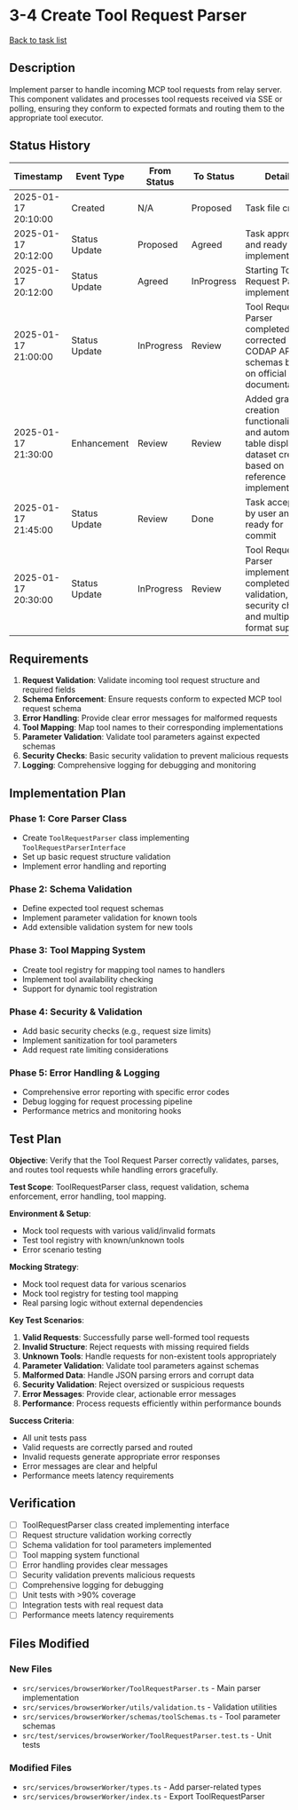 # 3-4 Create Tool Request Parser

[Back to task list](./tasks.md)

## Description

Implement parser to handle incoming MCP tool requests from relay server. This component validates and processes tool requests received via SSE or polling, ensuring they conform to expected formats and routing them to the appropriate tool executor.

## Status History

| Timestamp | Event Type | From Status | To Status | Details | User |
|-----------|------------|-------------|-----------|---------|------|
| 2025-01-17 20:10:00 | Created | N/A | Proposed | Task file created | AI_Agent |
| 2025-01-17 20:12:00 | Status Update | Proposed | Agreed | Task approved and ready for implementation | AI_Agent |
| 2025-01-17 20:12:00 | Status Update | Agreed | InProgress | Starting Tool Request Parser implementation | AI_Agent |
| 2025-01-17 21:00:00 | Status Update | InProgress | Review | Tool Request Parser completed with corrected CODAP API schemas based on official documentation | AI_Agent |
| 2025-01-17 21:30:00 | Enhancement | Review | Review | Added graph creation functionality and automatic table display for dataset creation based on reference implementations | AI_Agent |
| 2025-01-17 21:45:00 | Status Update | Review | Done | Task accepted by user and ready for commit | AI_Agent |
| 2025-01-17 20:30:00 | Status Update | InProgress | Review | Tool Request Parser implementation completed with validation, security checks, and multiple format support | AI_Agent |

## Requirements

1. **Request Validation**: Validate incoming tool request structure and required fields
2. **Schema Enforcement**: Ensure requests conform to expected MCP tool request schema
3. **Error Handling**: Provide clear error messages for malformed requests
4. **Tool Mapping**: Map tool names to their corresponding implementations
5. **Parameter Validation**: Validate tool parameters against expected schemas
6. **Security Checks**: Basic security validation to prevent malicious requests
7. **Logging**: Comprehensive logging for debugging and monitoring

## Implementation Plan

### Phase 1: Core Parser Class
- Create `ToolRequestParser` class implementing `ToolRequestParserInterface`
- Set up basic request structure validation
- Implement error handling and reporting

### Phase 2: Schema Validation
- Define expected tool request schemas
- Implement parameter validation for known tools
- Add extensible validation system for new tools

### Phase 3: Tool Mapping System
- Create tool registry for mapping tool names to handlers
- Implement tool availability checking
- Support for dynamic tool registration

### Phase 4: Security & Validation
- Add basic security checks (e.g., request size limits)
- Implement sanitization for tool parameters
- Add request rate limiting considerations

### Phase 5: Error Handling & Logging
- Comprehensive error reporting with specific error codes
- Debug logging for request processing pipeline
- Performance metrics and monitoring hooks

## Test Plan

**Objective**: Verify that the Tool Request Parser correctly validates, parses, and routes tool requests while handling errors gracefully.

**Test Scope**: ToolRequestParser class, request validation, schema enforcement, error handling, tool mapping.

**Environment & Setup**: 
- Mock tool requests with various valid/invalid formats
- Test tool registry with known/unknown tools
- Error scenario testing

**Mocking Strategy**:
- Mock tool request data for various scenarios
- Mock tool registry for testing tool mapping
- Real parsing logic without external dependencies

**Key Test Scenarios**:
1. **Valid Requests**: Successfully parse well-formed tool requests
2. **Invalid Structure**: Reject requests with missing required fields
3. **Unknown Tools**: Handle requests for non-existent tools appropriately
4. **Parameter Validation**: Validate tool parameters against schemas
5. **Malformed Data**: Handle JSON parsing errors and corrupt data
6. **Security Validation**: Reject oversized or suspicious requests
7. **Error Messages**: Provide clear, actionable error messages
8. **Performance**: Process requests efficiently within performance bounds

**Success Criteria**: 
- All unit tests pass
- Valid requests are correctly parsed and routed
- Invalid requests generate appropriate error responses
- Error messages are clear and helpful
- Performance meets latency requirements

## Verification

- [ ] ToolRequestParser class created implementing interface
- [ ] Request structure validation working correctly
- [ ] Schema validation for tool parameters implemented
- [ ] Tool mapping system functional
- [ ] Error handling provides clear messages
- [ ] Security validation prevents malicious requests
- [ ] Comprehensive logging for debugging
- [ ] Unit tests with >90% coverage
- [ ] Integration tests with real request data
- [ ] Performance meets latency requirements

## Files Modified

### New Files
- `src/services/browserWorker/ToolRequestParser.ts` - Main parser implementation
- `src/services/browserWorker/utils/validation.ts` - Validation utilities
- `src/services/browserWorker/schemas/toolSchemas.ts` - Tool parameter schemas
- `src/test/services/browserWorker/ToolRequestParser.test.ts` - Unit tests

### Modified Files
- `src/services/browserWorker/types.ts` - Add parser-related types
- `src/services/browserWorker/index.ts` - Export ToolRequestParser 